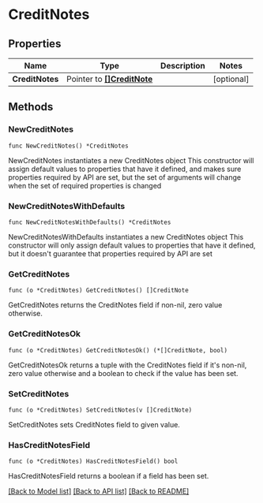 # CreditNotes

## Properties

Name | Type | Description | Notes
------------ | ------------- | ------------- | -------------
**CreditNotes** | Pointer to [**[]CreditNote**](CreditNote.md) |  | [optional] 

## Methods

### NewCreditNotes

`func NewCreditNotes() *CreditNotes`

NewCreditNotes instantiates a new CreditNotes object
This constructor will assign default values to properties that have it defined,
and makes sure properties required by API are set, but the set of arguments
will change when the set of required properties is changed

### NewCreditNotesWithDefaults

`func NewCreditNotesWithDefaults() *CreditNotes`

NewCreditNotesWithDefaults instantiates a new CreditNotes object
This constructor will only assign default values to properties that have it defined,
but it doesn't guarantee that properties required by API are set

### GetCreditNotes

`func (o *CreditNotes) GetCreditNotes() []CreditNote`

GetCreditNotes returns the CreditNotes field if non-nil, zero value otherwise.

### GetCreditNotesOk

`func (o *CreditNotes) GetCreditNotesOk() (*[]CreditNote, bool)`

GetCreditNotesOk returns a tuple with the CreditNotes field if it's non-nil, zero value otherwise
and a boolean to check if the value has been set.

### SetCreditNotes

`func (o *CreditNotes) SetCreditNotes(v []CreditNote)`

SetCreditNotes sets CreditNotes field to given value.

### HasCreditNotesField

`func (o *CreditNotes) HasCreditNotesField() bool`

HasCreditNotesField returns a boolean if a field has been set.


[[Back to Model list]](../README.md#documentation-for-models) [[Back to API list]](../README.md#documentation-for-api-endpoints) [[Back to README]](../README.md)


